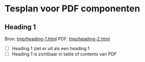 # Tesplan voor PDF componenten

## Heading 1

Bron: [tmp/heading-1.html](tmp/heading-1.html)
PDF: [tmp/heading-2.html](tmp/heading-2.html)

- [ ] Heading 1 ziet er uit als een heading 1
- [ ] Heading 1 is zichtbaar in table of contents van PDF
